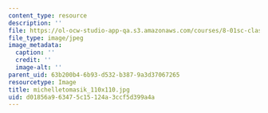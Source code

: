 ```yaml
---
content_type: resource
description: ''
file: https://ol-ocw-studio-app-qa.s3.amazonaws.com/courses/8-01sc-classical-mechanics-fall-2016/d01856a963475c15124a3ccf5d399a4a_michelletomasik_110x110.jpg
file_type: image/jpeg
image_metadata:
  caption: ''
  credit: ''
  image-alt: ''
parent_uid: 63b200b4-6b93-d532-b387-9a3d37067265
resourcetype: Image
title: michelletomasik_110x110.jpg
uid: d01856a9-6347-5c15-124a-3ccf5d399a4a
---
```

